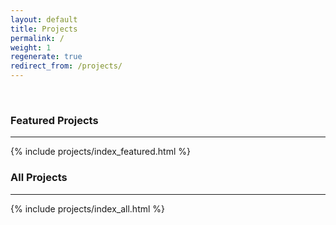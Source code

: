 ```yaml
---
layout: default
title: Projects
permalink: /
weight: 1
regenerate: true
redirect_from: /projects/
---
```


<br>
<h3>Featured Projects</h3>
<hr>  
{% include projects/index_featured.html %}

<br>
<h3>All Projects</h3>
<hr>
{% include projects/index_all.html %}
